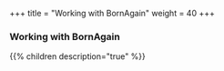 +++
title = "Working with BornAgain"
weight = 40
+++

### Working with BornAgain

{{% children description="true" %}}
